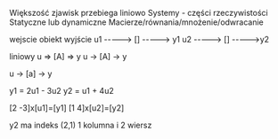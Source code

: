 Większość zjawisk przebiega liniowo
Systemy - części rzeczywistości
Statyczne lub dynamiczne
Macierze/równania/mnożenie/odwracanie

wejscie obiekt wyjście
u1 -----> \[\] -----> y1
u2 -----> \[\] ----->y2

liniowy
u => \[A\] => y
u -> \[A\] -> y

u -> \[a\] -> y

y1 = 2u1 - 3u2
y2 = u1 + 4u2

\[2 -3\]x\[u1\]=\[y1\]
\[1  4\]x\[u2\]=\[y2\]

y2 ma indeks (2,1)
1 kolumna i 2 wiersz

